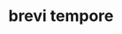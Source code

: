 ---
title: brevi tempore
meaning: in short time
ch: 2
pos: phrase
adjective: brevi
noun: tempore
---